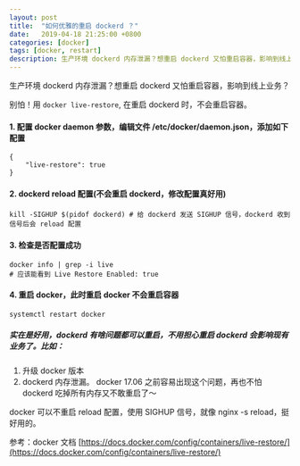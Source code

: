 ```yaml
---
layout: post
title:  "如何优雅的重启 dockerd ？"
date:   2019-04-18 21:25:00 +0800
categories: [docker]
tags: [docker, restart]
description: 生产环境 dockerd 内存泄漏？想重启 dockerd 又怕重启容器，影响到线上业务？
---
```

生产环境 dockerd 内存泄漏？想重启 dockerd 又怕重启容器，影响到线上业务？

别怕！用 `docker live-restore`, 在重启 dockerd 时，不会重启容器。

#### 1. 配置 docker daemon 参数，编辑文件 /etc/docker/daemon.json，添加如下配置

```
{
    "live-restore": true
}
```

#### 2. dockerd reload 配置(不会重启 dockerd，修改配置真好用)

```
kill -SIGHUP $(pidof dockerd) # 给 dockerd 发送 SIGHUP 信号，dockerd 收到信号后会 reload 配置
```

#### 3. 检查是否配置成功
```
docker info | grep -i live
# 应该能看到 Live Restore Enabled: true
```

#### 4. 重启 docker，此时重启 docker 不会重启容器
```
systemctl restart docker
```

##### 实在是好用，dockerd 有啥问题都可以重启，不用担心重启 dockerd 会影响现有业务了。比如：

1. 升级 docker 版本
1. dockerd 内存泄漏。 docker 17.06 之前容易出现这个问题，再也不怕 dockerd 吃掉所有内存又不敢重启了～

docker 可以不重启 reload 配置，使用 SIGHUP 信号，就像 nginx -s reload，挺好用的。

参考：docker 文档 [https://docs.docker.com/config/containers/live-restore/](https://docs.docker.com/config/containers/live-restore/)